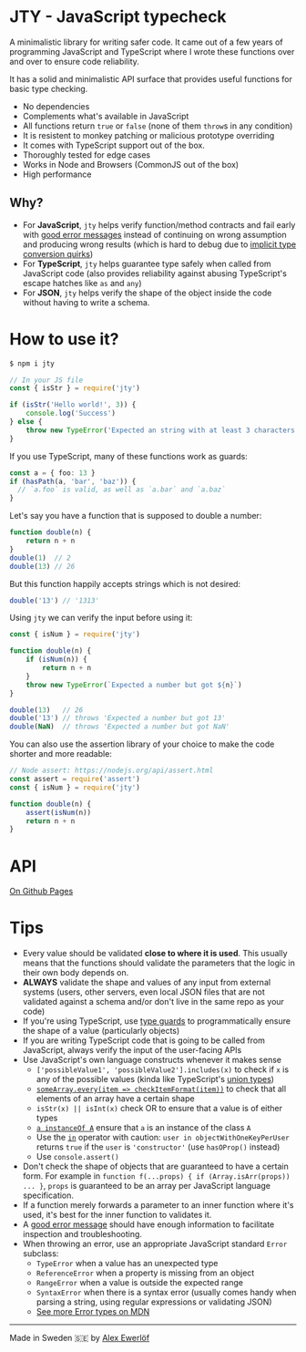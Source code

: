 # JTY - JavaScript typecheck

A minimalistic library for writing safer code. It came out of a few years of programming JavaScript and TypeScript where I wrote these functions over and over to ensure code reliability.

It has a solid and minimalistic API surface that provides useful functions for basic type checking.

* No dependencies
* Complements what's available in JavaScript
* All functions return `true` or `false` (none of them `throw`s in any condition)
* It is resistent to monkey patching or malicious prototype overriding
* It comes with TypeScript support out of the box.
* Thoroughly tested for edge cases
* Works in Node and Browsers (CommonJS out of the box)
* High performance

## Why?

* For **JavaScript**, `jty` helps verify function/method contracts and fail early with [good error messages](https://medium.com/hackernoon/what-makes-a-good-error-710d02682a68) instead of continuing on wrong assumption and producing wrong results (which is hard to debug due to [implicit type conversion quirks](https://2ality.com/2013/04/quirk-implicit-conversion.html))
* For **TypeScript**, `jty` helps guarantee type safely when called from JavaScript code (also provides reliability against abusing TypeScript's escape hatches like `as` and `any`)
* For **JSON**, `jty` helps verify the shape of the object inside the code without having to write a schema.


# How to use it?

```bash
$ npm i jty
```

```js
// In your JS file
const { isStr } = require('jty')

if (isStr('Hello world!', 3)) {
    console.log('Success')
} else {
    throw new TypeError('Expected an string with at least 3 characters')
}
```

If you use TypeScript, many of these functions work as guards:

```TypeScript
const a = { foo: 13 }
if (hasPath(a, 'bar', 'baz')) {
  // `a.foo` is valid, as well as `a.bar` and `a.baz`
}
```

Let's say you have a function that is supposed to double a number:

```js
function double(n) {
    return n + n
}
double(1)  // 2
double(13) // 26
```

But this function happily accepts strings which is not desired:

```js
double('13') // '1313'
```

Using `jty` we can verify the input before using it:

```js
const { isNum } = require('jty')

function double(n) {
    if (isNum(n)) {
        return n + n
    }
    throw new TypeError(`Expected a number but got ${n}`)
}

double(13)   // 26
double('13') // throws 'Expected a number but got 13'
double(NaN)  // throws 'Expected a number but got NaN'
```

You can also use the assertion library of your choice to make the code shorter and more readable:

```js
// Node assert: https://nodejs.org/api/assert.html
const assert = require('assert')
const { isNum } = require('jty')

function double(n) {
    assert(isNum(n))
    return n + n
}
```

# API

[On Github Pages](https://userpixel.github.io/jty/)

# Tips

* Every value should be validated **close to where it is used**. This usually means that the functions should validate the parameters that the logic in their own body depends on.
* **ALWAYS** validate the shape and values of any input from external systems (users, other servers, even local JSON files that are not validated against a schema and/or don't live in the same repo as your code)
* If you're using TypeScript, use [type guards](https://www.typescriptlang.org/docs/handbook/advanced-types.html#user-defined-type-guards) to programmatically ensure the shape of a value (particularly objects)
* If you are writing TypeScript code that is going to be called from JavaScript, always verify the input of the user-facing APIs
* Use JavaScript's own language constructs whenever it makes sense
  - `['possibleValue1', 'possibleValue2'].includes(x)` to check if `x` is any of the possible values (kinda like TypeScript's [union types](https://www.typescriptlang.org/docs/handbook/advanced-types.html))
  - [`someArray.every(item => checkItemFormat(item))`](https://developer.mozilla.org/en-US/docs/Web/JavaScript/Reference/Global_Objects/Array/every) to check that all elements of an array have a certain shape
  - `isStr(x) || isInt(x)` check OR to ensure that a value is of either types
  - [`a instanceOf A`](https://developer.mozilla.org/en-US/docs/Web/JavaScript/Reference/Operators/instanceof) ensure that `a` is an instance of the class `A`
  - Use the [`in`](https://developer.mozilla.org/en-US/docs/Web/JavaScript/Reference/Operators/in) operator with caution: `user in objectWithOneKeyPerUser` returns `true` if the `user` is `'constructor'` (use `hasOProp()` instead)
  - Use `console.assert()` 
* Don't check the shape of objects that are guaranteed to have a certain form. For example in `function f(...props) { if (Array.isArr(props)) ... }`, `props` is guaranteed to be an array per JavaScript language specification.
* If a function merely forwards a parameter to an inner function where it's used, it's best for the inner function to validates it.
* A [good error message](https://medium.com/hackernoon/what-makes-a-good-error-710d02682a68) should have enough information to facilitate inspection and troubleshooting.
* When throwing an error, use an appropriate JavaScript standard `Error` subclass:
  - `TypeError` when a value has an unexpected type
  - `ReferenceError` when a property is missing from an object
  - `RangeError` when a value is outside the expected range
  - `SyntaxError` when there is a syntax error (usually comes handy when parsing a string, using regular expressions or validating JSON)
  - [See more Error types on MDN](https://developer.mozilla.org/en-US/docs/Web/JavaScript/Reference/Global_Objects/Error)

---

Made in Sweden 🇸🇪 by [Alex Ewerlöf](https://twitter.com/alexewerlof)
